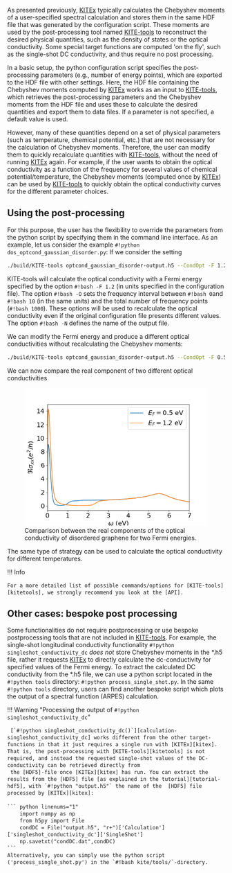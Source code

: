 As presented previously, [KITEx][kitex] typically calculates the Chebyshev moments of a user-specified spectral calculation and stores them in the
same HDF file that was generated by the configuration script.
These moments are used by the post-processing tool named [KITE-tools][kitetools]  to reconstruct the desired physical quantities, such as the density of states or the optical conductivity.
Some special target functions are computed 'on the fly', such as the single-shot DC conductivity, and thus require no post processing. 

In a basic setup, the python configuration script specifies the post-processing parameters (e.g., number of energy points),
which are exported to the HDF file with other settings.
Here, the HDF file containing the Chebyshev moments computed by [KITEx][kitex] works as an input to
[KITE-tools][kitetools], which retrieves the post-processing parameters and the Chebyshev moments from the HDF file and uses these to calculate the desired
quantities and export them to data files.
If a parameter is not specified, a default value is used.

However, many of these quantities depend on a set of physical parameters (such as temperature, chemical potential, etc.) that are not necessary
for the calculation of Chebyshev moments.
Therefore, the user can modify them to quickly recalculate quantities with [KITE-tools][kitetools], without the need of running [KITEx][kitex] again.
For example, if the user wants to obtain the optical conductivity as a function of the frequency for several values of chemical potential/temperature,
the Chebyshev moments (computed once by [KITEx][kitex]) can be used by [KITE-tools][kitetools] to quickly obtain the optical conductivity curves for the different parameter choices.

## Using the post-processing

For this purpose, the user has the flexibility to override the parameters from the python script by specifying them
in the command line interface. As an example, let us consider the example  `#!python dos_optcond_gaussian_disorder.py`: If we consider the setting

``` bash
./build/KITE-tools optcond_gaussian_disorder-output.h5 --CondOpt -F 1.2 -O 0 10 1000 -N optcond1.2.dat
```

KITE-tools will calculate the optical conductivity with a Fermi energy specified by the option `#!bash -F 1.2`
(in units specified in the configuration file). The option `#!bash -O` sets the frequency interval between `#!bash 0`and `#!bash 10`
(in the same units) and the total number of frequency points (`#!bash 1000`). These options will be used to recalculate
the optical conductivity even if the original configuration file presents different values. 
The option `#!bash -N` defines the name of the output file.

We can modify the Fermi energy and produce a different optical conductivities without recalculating the Chebyshev moments:  

``` bash
./build/KITE-tools optcond_gaussian_disorder-output.h5 --CondOpt -F 0.5 -O 0 10 1000 -N optcond0.5.dat
```
We can now compare the real component of two different optical conductivities  
<div>
     <figure>
        <img src="../../assets/images/tutorial/opt_cond_tools.png" style="width: 40em" />
        <figcaption>Comparison between the real components of the optical conductivity of disordered graphene for two Fermi energies.</figcaption>
      </figure>
</div>


The same type of strategy can be used to calculate the optical conductivity for different temperatures.


!!! Info

    For a more detailed list of possible commands/options for [KITE-tools][kitetools], we strongly recommend you look at the [API].

## Other cases: bespoke post processing

Some functionalities do not require postprocessing or use bespoke postprocessing tools that are not included in [KITE-tools][kitetools]. 
For example, the single-shot longitudinal conductivity functionality `#!python singleshot_conductivity_dc` _does not_ store Chebyshev moments in the *.h5 file, rather it requests [KITEx][kitex] to directly calculate the dc-conductivity for specified values of the Fermi energy. 
To extract the calculated DC conductivity from the *.h5 file, we can use a python script located in the `#!python tools` directory:  `#!python process_single_shot.py`. 
In the same `#!python tools` directory, users can find another bespoke script which plots the output of a spectral function (ARPES) calculation.

!!! Warning "Processing the output of `#!python singleshot_conductivity_dc`"

     [`#!python singleshot_conductivity_dc()`][calculation-singleshot_conductivity_dc] works different from the other target-functions in that it just requires a single run with [KITEx][kitex]. That is, the post-processing with [KITE-tools][kitetools] is not required, and instead the requested single-shot values of the DC-conductivity can be retrieved directly from 
     the [HDF5]-file once [KITEx][kitex] has run. You can extract the results from the [HDF5] file [as explained in the tutorial][tutorial-hdf5], with `#!python "output.h5"` the name of the  [HDF5] file processed by [KITEx][kitex]:
                     
    ``` python linenums="1"
        import numpy as np
        from h5py import File
        condDC = File("output.h5", "r+")['Calculation']['singleshot_conductivity_dc']['SingleShot']
        np.savetxt("condDC.dat",condDC)                
    ``` 
    Alternatively, you can simply use the python script ('process_single_shot.py') in the `#!bash kite/tools/`-directory.


[kitex]: ../api/kitex.md
[kitetools]: ../api/kite-tools.md
[API]: ../api/kite-tools.md#advanced-usage
[calculation-conductivity_dc]: ../api/kite.md#calculation-conductivity_dc
[calculation-conductivity_optical]: ../api/kite.md#calculation-conductivity_optical
[calculation-singleshot_conductivity_dc]: ../api/kite.md#calculation-singleshot_conductivity_dc